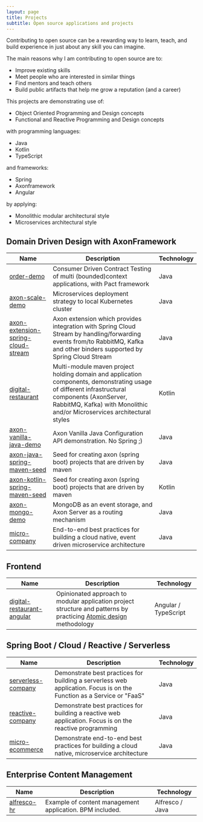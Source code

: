 ```yaml
---
layout: page
title: Projects
subtitle: Open source applications and projects
---
```


Contributing to open source can be a rewarding way to learn, teach, and build experience in just about any skill you can imagine.

The main reasons why I am contributing to open source are to:
 - Improve existing skills
 - Meet people who are interested in similar things
 - Find mentors and teach others
 - Build public artifacts that help me grow a reputation (and a career)
 
This projects are demonstrating use of:
 - Object Oriented Programming and Design concepts
 - Functional and Reactive Programming and Design concepts

with programming languages:
 - Java
 - Kotlin
 - TypeScript

and frameworks:
 - Spring
 - Axonframework
 - Angular

by applying:
 - Monolithic modular architectural style
 - Microservices architectural style
 
## Domain Driven Design with AxonFramework

| Name          | Description                                                                                  | Technology |
| ------------- | -------------------------------------------------------------------------------------------- | ---------- |
| [order-demo](http://idugalic.github.io/orderdemo/) | Consumer Driven Contract Testing of multi (bounded)context applications, with Pact framework | Java |
| [axon-scale-demo](http://idugalic.github.io/axon-scale-demo/) | Microservices deployment strategy to local Kubernetes cluster | Java |
| [axon-extension-spring-cloud-stream](http://idugalic.github.io/axon-extension-spring-cloud-stream/) | Axon extension which provides integration with Spring Cloud Stream by handling/forwarding events from/to RabbitMQ, Kafka and other binders supported by Spring Cloud Stream | Java |
| [digital-restaurant](http://idugalic.github.io/digital-restaurant/) | Multi-module maven project holding domain and application components, demonstrating usage of different infrastructural components (AxonServer, RabbitMQ, Kafka) with Monolithic and/or Microservices architectural styles | Kotlin |
| [axon-vanilla-java-demo](http://idugalic.github.io/axon-vanilla-java-demo/) | Axon Vanilla Java Configuration API demonstration. No Spring ;) | Java |
| [axon-java-spring-maven-seed](http://idugalic.github.io/axon-java-spring-maven-seed/) | Seed for creating axon (spring boot) projects that are driven by maven | Java |
| [axon-kotlin-spring-maven-seed](http://idugalic.github.io/axon-kotlin-spring-maven-seed/) | Seed for creating axon (spring boot) projects that are driven by maven | Kotlin |
| [axon-mongo-demo](http://idugalic.github.io/axon-mongo-demo/) | MongoDB as an event storage, and Axon Server as a routing mechanism | Java |
| [micro-company](http://idugalic.github.io/micro-company/) | End-to-end best practices for building a cloud native, event driven microservice architecture | Java |

## Frontend

| Name          | Description                                                                                  | Technology |
| ------------- | -------------------------------------------------------------------------------------------- | ---------- |
| [digital-restaurant-angular](http://idugalic.github.io/digital-restaurant-angular/) | Opinionated approach to modular application project structure and patterns by practicing [Atomic design](http://atomicdesign.bradfrost.com/) methodology | Angular / TypeScript |

## Spring Boot / Cloud / Reactive / Serverless

| Name          | Description                                                                                  | Technology |
| ------------- | -------------------------------------------------------------------------------------------- | ---------- |
| [serverless-company](http://idugalic.github.io/serverless-company/) | Demonstrate best practices for building a serverless web application. Focus is on the Function as a Service or "FaaS" | Java |
| [reactive-company](http://idugalic.github.io/reactive-company/) | Demonstrate best practices for building a reactive web application. Focus is on the reactive programming | Java |
| [micro-ecommerce](http://idugalic.github.io/micro-ecommerce/) | Demonstrate end-to-end best practices for building a cloud native, microservice architecture | Java |


## Enterprise Content Management

| Name          | Description                                                                                  | Technology |
| ------------- | -------------------------------------------------------------------------------------------- | ---------- |
| [alfresco-hr](http://idugalic.github.io/alfresco-hr/) | Example of content management application. BPM included. | Alfresco / Java |
